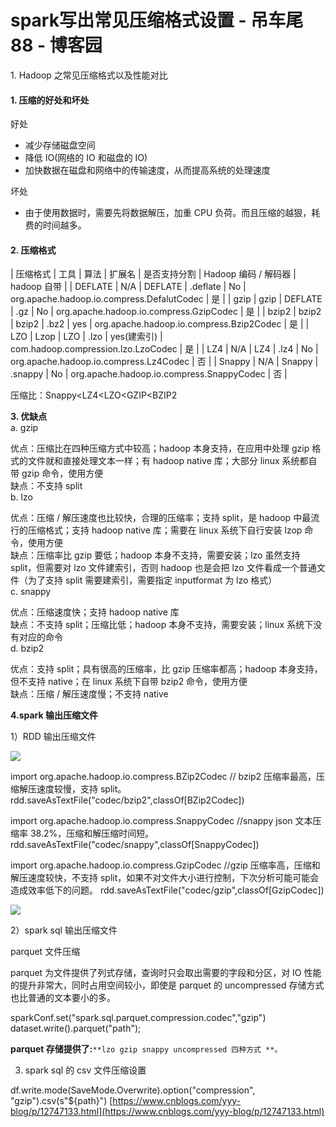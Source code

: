 # spark写出常见压缩格式设置 - 吊车尾88 - 博客园
1. Hadoop 之常见压缩格式以及性能对比

#### 1. 压缩的好处和坏处

好处

-   减少存储磁盘空间
-   降低 IO(网络的 IO 和磁盘的 IO)
-   加快数据在磁盘和网络中的传输速度，从而提高系统的处理速度

坏处

-   由于使用数据时，需要先将数据解压，加重 CPU 负荷。而且压缩的越狠，耗费的时间越多。

#### 2. 压缩格式

| 压缩格式 | 工具 | 算法 | 扩展名 | 是否支持分割 | Hadoop 编码 / 解码器 | hadoop 自带 |
| DEFLATE | N/A | DEFLATE | .deflate | No | org.apache.hadoop.io.compress.DefalutCodec | 是 |
| gzip | gzip | DEFLATE | .gz | No | org.apache.hadoop.io.compress.GzipCodec | 是 |
| bzip2 | bzip2 | bzip2 | .bz2 | yes | org.apache.hadoop.io.compress.Bzip2Codec | 是 |
| LZO | Lzop | LZO | .lzo | yes(建索引) | com.hadoop.compression.lzo.LzoCodec | 是 |
| LZ4 | N/A | LZ4 | .lz4 | No | org.apache.hadoop.io.compress.Lz4Codec | 否 |
| Snappy | N/A | Snappy | .snappy | No | org.apache.hadoop.io.compress.SnappyCodec | 否 |

压缩比：Snappy&lt;LZ4&lt;LZO&lt;GZIP&lt;BZIP2

**3. 优缺点**  
a. gzip

优点：压缩比在四种压缩方式中较高；hadoop 本身支持，在应用中处理 gzip 格式的文件就和直接处理文本一样；有 hadoop native 库；大部分 linux 系统都自带 gzip 命令，使用方便  
缺点：不支持 split  
b. lzo

优点：压缩 / 解压速度也比较快，合理的压缩率；支持 split，是 hadoop 中最流行的压缩格式；支持 hadoop native 库；需要在 linux 系统下自行安装 lzop 命令，使用方便  
缺点：压缩率比 gzip 要低；hadoop 本身不支持，需要安装；lzo 虽然支持 split，但需要对 lzo 文件建索引，否则 hadoop 也是会把 lzo 文件看成一个普通文件（为了支持 split 需要建索引，需要指定 inputformat 为 lzo 格式）  
c. snappy

优点：压缩速度快；支持 hadoop native 库  
缺点：不支持 split；压缩比低；hadoop 本身不支持，需要安装；linux 系统下没有对应的命令  
d. bzip2

优点：支持 split；具有很高的压缩率，比 gzip 压缩率都高；hadoop 本身支持，但不支持 native；在 linux 系统下自带 bzip2 命令，使用方便  
缺点：压缩 / 解压速度慢；不支持 native

**4.spark 输出压缩文件**

1）RDD 输出压缩文件

![](https://common.cnblogs.com/images/copycode.gif)

import org.apache.hadoop.io.compress.BZip2Codec // bzip2 压缩率最高，压缩解压速度较慢，支持 split。
rdd.saveAsTextFile("codec/bzip2",classOf\[BZip2Codec])

import org.apache.hadoop.io.compress.SnappyCodec //snappy json 文本压缩率 38.2%，压缩和解压缩时间短。
rdd.saveAsTextFile("codec/snappy",classOf\[SnappyCodec])

import org.apache.hadoop.io.compress.GzipCodec //gzip 压缩率高，压缩和解压速度较快，不支持 split，如果不对文件大小进行控制，下次分析可能可能会造成效率低下的问题。
rdd.saveAsTextFile("codec/gzip",classOf\[GzipCodec])

![](https://common.cnblogs.com/images/copycode.gif)

2）spark sql 输出压缩文件

parquet 文件压缩

parquet 为文件提供了列式存储，查询时只会取出需要的字段和分区，对 IO 性能的提升非常大，同时占用空间较小，即使是 parquet 的 uncompressed 存储方式也比普通的文本要小的多。

sparkConf.set("spark.sql.parquet.compression.codec","gzip")
dataset.write().parquet("path");

**parquet 存储提供了:**`**lzo gzip snappy uncompressed 四种方式 **。`

3) spark sql 的 csv 文件压缩设置

df.write.mode(SaveMode.Overwrite).option("compression", "gzip").csv(s"${path}") 
 [https://www.cnblogs.com/yyy-blog/p/12747133.html](https://www.cnblogs.com/yyy-blog/p/12747133.html)
